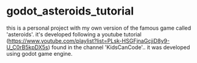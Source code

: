 # godot_asteroids_tutorial

this is a personal project with my own version of the famous game called 'asteroids'.
it's developed following a youtube tutorial (https://www.youtube.com/playlist?list=PLsk-HSGFjnaGcjiD8y9-U_C0rB5kpDX5s) found in the channel 'KidsCanCode'..
it was developed using godot game engine.

